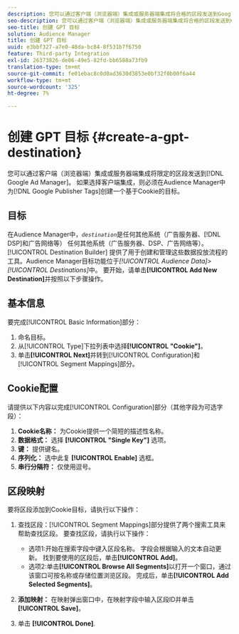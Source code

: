 ```yaml
---
description: 您可以通过客户端（浏览器端）集成或服务器端集成将合格的区段发送到Google Ad Manager。 如果您选择客户端集成，则必须在Audience Manager中为Google Publisher标记创建基于Cookie的目标。
seo-description: 您可以通过客户端（浏览器端）集成或服务器端集成将合格的区段发送到Google Ad Manager。 如果您选择客户端集成，则必须在Audience Manager中为Google Publisher标记创建基于Cookie的目标。
seo-title: 创建 GPT 目标
solution: Audience Manager
title: 创建 GPT 目标
uuid: e3bbf327-a7e0-48da-bc84-8f531b7f6750
feature: Third-party Integration
exl-id: 26373826-de06-49e5-82fd-bb6588a73fb9
translation-type: tm+mt
source-git-commit: fe01ebac8c0d0ad3630d3853e0bf32f0b00f6a44
workflow-type: tm+mt
source-wordcount: '325'
ht-degree: 7%

---
```


# 创建 GPT 目标 {#create-a-gpt-destination}

您可以通过客户端（浏览器端）集成或服务器端集成将限定的区段发送到[!DNL Google Ad Manager]。 如果选择客户端集成，则必须在Audience Manager中为[!DNL Google Publisher Tags]创建一个基于Cookie的目标。

## 目标

在Audience Manager中，*`destination`*&#x200B;是任何其他系统（广告服务器、[!DNL DSP]和广告网络等） 任何其他系统（广告服务器、DSP、广告网络等）。[!UICONTROL Destination Builder] 提供了用于创建和管理这些数据投放流程的工具。Audience Manager目标功能位于&#x200B;*[!UICONTROL Audience Data]>[!UICONTROL Destinations]*&#x200B;中。 要开始，请单击&#x200B;**[!UICONTROL Add New Destination]**&#x200B;并按照以下步骤操作。

## 基本信息

要完成[!UICONTROL Basic Information]部分：

1. 命名目标。
1. 从[!UICONTROL Type]下拉列表中选择&#x200B;**[!UICONTROL "Cookie"]**。
1. 单击&#x200B;**[!UICONTROL Next]**&#x200B;并转到[!UICONTROL Configuration]和[!UICONTROL Segment Mappings]部分。

## Cookie配置

请提供以下内容以完成[!UICONTROL Configuration]部分（其他字段为可选字段）：

1. **Cookie名称：** 为Cookie提供一个简短的描述性名称。
1. **数据格式：** 选择 **[!UICONTROL "Single Key"]** 选项。
1. **键：** 提供键名。
1. **序列化：** 选中此复 **[!UICONTROL Enable]** 选框。
1. **串行分隔符：** 仅使用逗号。

## 区段映射

要将区段添加到Cookie目标，请执行以下操作：

1. 查找区段：[!UICONTROL Segment Mappings]部分提供了两个搜索工具来帮助查找区段。 要查找区段，请执行以下操作：

   * 选项1:开始在搜索字段中键入区段名称。 字段会根据输入的文本自动更新。 找到要使用的区段后，单击&#x200B;**[!UICONTROL Add]**。
   * 选项2:单击&#x200B;**[!UICONTROL Browse All Segments]**&#x200B;以打开一个窗口，通过该窗口可按名称或存储位置浏览区段。 完成后，单击&#x200B;**[!UICONTROL Add Selected Segments]**。

1. **添加映射：** 在映射弹出窗口中，在映射字段中输入区段ID并单击 **[!UICONTROL Save]**。

1. 单击 **[!UICONTROL Done]**.
